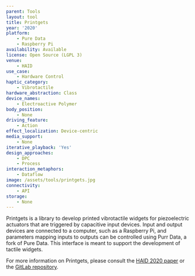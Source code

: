 ```yaml
---
parent: Tools
layout: tool
title: Printgets
year: '2020'
platform:
    - Pure Data
    - Raspberry Pi
availability: Available
license: Open Source (LGPL 3)
venue:
    - HAID
use_case:
    - Hardware Control
haptic_category:
    - Vibrotactile
hardware_abstraction: Class
device_names:
    - Electroactive Polymer
body_position:
    - None
driving_feature:
    - Action
effect_localization: Device-centric
media_support:
    - None
iterative_playback: 'Yes'
design_approaches:
    - DPC
    - Process
interaction_metaphors:
    - Dataflow
image: /assets/tools/printgets.jpg
connectivity:
    - API
storage:
    - None
---
```

Printgets is a library to develop printed vibrotactile widgets for piezoelectric actuators that are triggered by capacitive input devices.
Input and output devices are connected to a computer, such as a Raspberry Pi, and parameters mapping inputs to outputs can be controlled using Purr Data, a fork of Pure Data.
This interface is meant to support the development of tactile widgets.

For more information on Printgets, please consult the [HAID 2020 paper](https://lilloa.univ-lille.fr/handle/20.500.12210/56770) or the [GitLab repository](https://gitlab.inria.fr/Loki/happiness/libhappiness).
